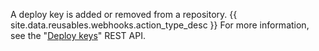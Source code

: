 A deploy key is added or removed from a repository. {{ site.data.reusables.webhooks.action_type_desc }} For more information, see the "[Deploy keys](/v3/repos/keys/)" REST API.